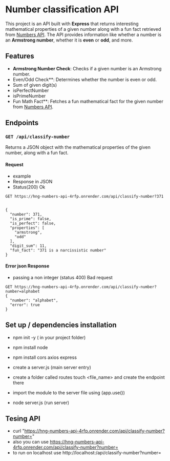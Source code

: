 # Number classification API

This project is an API built with **Express** that returns interesting mathematical properties of a given number along with a fun fact retrieved from [Numbers API](http://numbersapi.com). The API provides information like whether a number is an **Armstrong number**, whether it is **even** or **odd**, and more.

## Features

- **Armstrong Number Check**: Checks if a given number is an Armstrong number.
- Even/Odd Check**: Determines whether the number is even or odd.
- Sum of given digit(s)
- isPerfectNumber
- isPrimeNumber
- Fun Math Fact**: Fetches a fun mathematical fact for the given number from [Numbers API](http://numbersapi.com).

## Endpoints

### `GET /api/classify-number`

Returns a JSON object with the mathematical properties of the given number, along with a fun fact.

#### Request
- example
- Response in JSON
- Status(200) Ok

```http
GET https://hng-numbers-api-4rfp.onrender.com/api/classify-number?371


{
  "number": 371,
  "is_prime": false,
  "is_perfect": false,
  "properties": [
    "armstrong",
    "odd"
  ],
  "digit_sum": 11,
  "fun_fact": "371 is a narcissistic number"
}
```

#### Error json Response
- passing a non integer (status 400) Bad request

```http
GET https://hng-numbers-api-4rfp.onrender.com/api/classify-number?number=alphabet
{
  "number": "alphabet",
  "error": true
}
```

## Set up / dependencies installation
- npm init -y ( in your  project folder)
- npm install node
- npm install cors axios express

- create a server.js (main server entry)
- create a folder called routes touch <file_name> and create the endpoint there
- import the module to the server file using (app.use())
- node server.js (run server)


## Tesing API
- curl "https://hng-numbers-api-4rfp.onrender.com/api/classify-number?number=<your-number>"
- also you can use https://hng-numbers-api-4rfp.onrender.com/api/classify-number?number=<your-number>
- to run on localhost use http://localhost:<your-running-port>/api/classify-number?number=<your-number>
